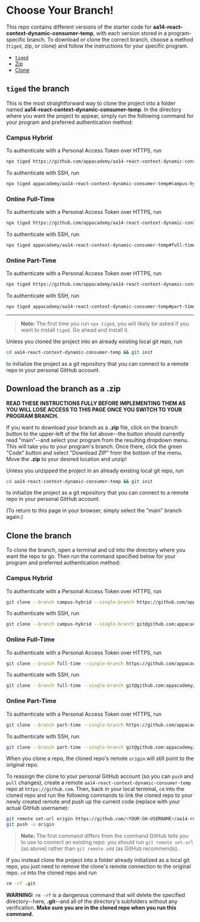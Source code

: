 # Choose Your Branch!

This repo contains different versions of the starter code for **aa14-react-context-dynamic-consumer-temp**,
with each version stored in a program-specific branch. To download or clone the
correct branch, choose a method (`tiged`, zip, or clone) and follow the
instructions for your specific program.

* [`tiged`](#tiged-the-branch)
* [Zip](#download-the-branch-as-a-zip)
* [Clone](#clone-the-branch)

## `tiged` the branch

This is the most straightforward way to clone the project into a folder named
**aa14-react-context-dynamic-consumer-temp**. In the directory where you want the project to appear, simply
run the following command for your program and preferred authentication method:

### Campus Hybrid

To authenticate with a Personal Access Token over HTTPS, run

```sh
npx tiged https://github.com/appacademy/aa14-react-context-dynamic-consumer-temp#campus-hybrid aa14-react-context-dynamic-consumer-temp
```

To authenticate with SSH, run

```sh
npx tiged appacademy/aa14-react-context-dynamic-consumer-temp#campus-hybrid aa14-react-context-dynamic-consumer-temp
```

### Online Full-Time

To authenticate with a Personal Access Token over HTTPS, run

```sh
npx tiged https://github.com/appacademy/aa14-react-context-dynamic-consumer-temp#full-time aa14-react-context-dynamic-consumer-temp
```

To authenticate with SSH, run

```sh
npx tiged appacademy/aa14-react-context-dynamic-consumer-temp#full-time aa14-react-context-dynamic-consumer-temp
```

### Online Part-Time

To authenticate with a Personal Access Token over HTTPS, run

```sh
npx tiged https://github.com/appacademy/aa14-react-context-dynamic-consumer-temp#part-time aa14-react-context-dynamic-consumer-temp
```

To authenticate with SSH, run

```sh
npx tiged appacademy/aa14-react-context-dynamic-consumer-temp#part-time aa14-react-context-dynamic-consumer-temp
```

-----

> **Note:** The first time you run `npx tiged`, you will likely be asked if you
> want to install `tiged`. Go ahead and install it.

Unless you cloned the project into an already existing local git repo, run

```sh
cd aa14-react-context-dynamic-consumer-temp && git init
```

to initialize the project as a git repository that you can connect to a remote
repo in your personal GitHub account.

## Download the branch as a .zip

**READ THESE INSTRUCTIONS FULLY BEFORE IMPLEMENTING THEM AS YOU WILL LOSE ACCESS
TO THIS PAGE ONCE YOU SWITCH TO YOUR PROGRAM BRANCH.**

If you want to download your branch as a __.zip__ file, click on the branch
button to the upper-left of the file list above--the button should currently
read "main"--and select your program from the resulting dropdown menu. This will
take you to your program's branch. Once there, click the green "Code" button and
select "Download ZIP" from the bottom of the menu. Move the __.zip__ to your
desired location and unzip!

Unless you unzipped the project in an already existing local git repo, run

```sh
cd aa14-react-context-dynamic-consumer-temp && git init
```

to initialize the project as a git repository that you can connect to a remote
repo in your personal GitHub account.

(To return to this page in your browser, simply select the "main" branch again.)

## Clone the branch

To clone the branch, open a terminal and cd into the directory where you want
the repo to go. Then run the command specified below for your program and
preferred authentication method:

### Campus Hybrid

To authenticate with a Personal Access Token over HTTPS, run

```sh
git clone --branch campus-hybrid --single-branch https://github.com/appacademy/aa14-react-context-dynamic-consumer-temp.git
```

To authenticate with SSH, run

```sh
git clone --branch campus-hybrid --single-branch git@github.com:appacademy/aa14-react-context-dynamic-consumer-temp.git
```

### Online Full-Time

To authenticate with a Personal Access Token over HTTPS, run

```sh
git clone --branch full-time --single-branch https://github.com/appacademy/aa14-react-context-dynamic-consumer-temp.git
```

To authenticate with SSH, run

```sh
git clone --branch full-time --single-branch git@github.com:appacademy/aa14-react-context-dynamic-consumer-temp.git
```

### Online Part-Time

To authenticate with a Personal Access Token over HTTPS, run

```sh
git clone --branch part-time --single-branch https://github.com/appacademy/aa14-react-context-dynamic-consumer-temp.git
```

To authenticate with SSH, run

```sh
git clone --branch part-time --single-branch git@github.com:appacademy/aa14-react-context-dynamic-consumer-temp.git
```

When you clone a repo, the cloned repo's remote `origin` will still point to the
original repo.

To reassign the clone to your personal GitHub account (so you can `push` and
`pull` changes), create a remote `aa14-react-context-dynamic-consumer-temp` repo at `https://github.com`.
Then, back in your local terminal, `cd` into the cloned repo and run the
following commands to link the cloned repo to your newly created remote and push
up the current code (replace <YOUR-GH-USERNAME> with your actual GitHub username):

```sh
git remote set-url origin https://github.com/<YOUR-GH-USERNAME>/aa14-react-context-dynamic-consumer-temp
git push -u origin
```

 > **Note:** The first command differs from the command GitHub tells you to use
 > to connect an existing repo: you should run `git remote set-url` (as above)
 > rather than `git remote add` (as GitHub recommends).

 If you instead clone the project into a folder already initialized as a local
 git repo, you just need to remove the clone's remote connection to the original
 repo. `cd` into the cloned repo and run

 ```sh
 rm -rf .git
 ```

**WARNING:** `rm -rf` is a dangerous command that will delete the specified
directory--here, __.git__--and all of the directory's subfolders without any
verification. **Make sure you are in the cloned repo when you run this
command.**
